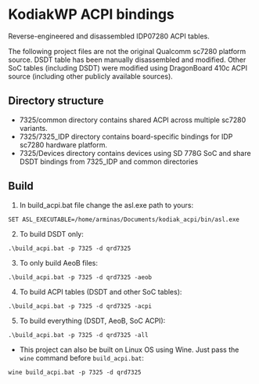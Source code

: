 # KodiakWP ACPI bindings

Reverse-engineered and disassembled IDP07280 ACPI tables.

The following project files are not the original Qualcomm sc7280 platform source.
DSDT table has been manually disassembled and modified. Other SoC tables (including DSDT) were modified using DragonBoard 410c ACPI source (including other publicly available sources).

## Directory structure

- 7325/common directory contains shared ACPI across multiple sc7280 variants.
- 7325/7325_IDP directory contains board-specific bindings for IDP sc7280 hardware platform.
- 7325/Devices directory contains devices using SD 778G SoC and share DSDT bindings from 7325_IDP and common directories

## Build
1. In build_acpi.bat file change the asl.exe path to yours:
```
SET ASL_EXECUTABLE=/home/arminas/Documents/kodiak_acpi/bin/asl.exe
```

2. To build DSDT only:
```
.\build_acpi.bat -p 7325 -d qrd7325
```

3. To only build AeoB files:
```
.\build_acpi.bat -p 7325 -d qrd7325 -aeob
```

4. To build ACPI tables (DSDT and other SoC tables):
```
.\build_acpi.bat -p 7325 -d qrd7325 -acpi
```

5. To build everything (DSDT, AeoB, SoC ACPI):
```
.\build_acpi.bat -p 7325 -d qrd7325 -all
```

 - This project can also be built on Linux OS using Wine. Just pass the `wine` command before `build_acpi.bat`:
 ```
 wine build_acpi.bat -p 7325 -d qrd7325
 ```
